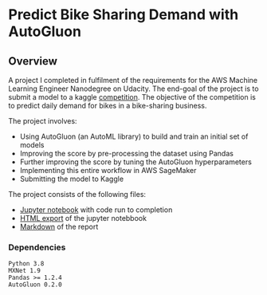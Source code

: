 # Predict Bike Sharing Demand with AutoGluon

## Overview

A project I completed in fulfilment of the requirements for the AWS Machine Learning Engineer Nanodegree on Udacity. The end-goal of the project is to submit a model to a kaggle [competition](https://www.kaggle.com/c/bike-sharing-demand). The objective of the competition is to predict daily demand for bikes in a bike-sharing business.

The project involves: 
* Using AutoGluon (an AutoML library) to build and train an initial set of models
* Improving the score by pre-processing the dataset using Pandas
* Further improving the score by tuning the AutoGluon hyperparameters
* Implementing this entire workflow in AWS SageMaker
* Submitting the model to Kaggle

The project consists of the following files:
* [Jupyter notebook](project/project.ipynb) with code run to completion
* [HTML export](project/project.html) of the jupyter notebbook
* [Markdown](project/report.md) of the report

### Dependencies

```
Python 3.8
MXNet 1.9
Pandas >= 1.2.4
AutoGluon 0.2.0 
```


